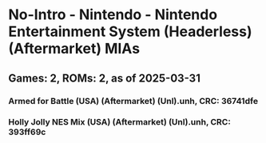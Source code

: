 # No-Intro - Nintendo - Nintendo Entertainment System (Headerless) (Aftermarket) MIAs
## Games: 2, ROMs: 2, as of 2025-03-31

### Armed for Battle (USA) (Aftermarket) (Unl).unh, CRC: 36741dfe
### Holly Jolly NES Mix (USA) (Aftermarket) (Unl).unh, CRC: 393ff69c

